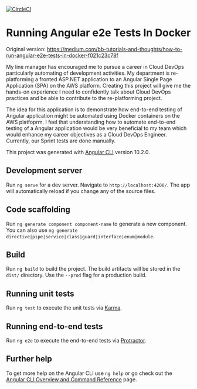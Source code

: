 [![CircleCI](https://circleci.com/gh/chrisiregbu/cloud-devops-capstone/tree/main.svg?style=svg)](https://circleci.com/gh/chrisiregbu/cloud-devops-capstone/tree/main)

# Running Angular e2e Tests In Docker

Original version: https://medium.com/bb-tutorials-and-thoughts/how-to-run-angular-e2e-tests-in-docker-f021c23c78f

My line manager has encouraged me to pursue a career in Cloud DevOps particularly automating of development activities. My department is re-platforming a fronted ASP.NET application to an Angular Single Page Application (SPA) on the AWS platform. Creating this project will give me the hands-on experience I need to confidently talk about Cloud DevOps practices and be able to contribute to the re-platforming project. 

The idea for this application is to demonstrate how end-to-end testing of Angular application might be automated using Docker containers on the AWS platfoprm. I feel that understanding how to automate end-to-end testing of a Angular application would be very beneficial to my team which would enhance my career objectives as a Cloud DevOps Engineer. Currently, our Sprint tests are done manually.

This project was generated with [Angular CLI](https://github.com/angular/angular-cli) version 10.2.0.

## Development server

Run `ng serve` for a dev server. Navigate to `http://localhost:4200/`. The app will automatically reload if you change any of the source files.

## Code scaffolding

Run `ng generate component component-name` to generate a new component. You can also use `ng generate directive|pipe|service|class|guard|interface|enum|module`.

## Build

Run `ng build` to build the project. The build artifacts will be stored in the `dist/` directory. Use the `--prod` flag for a production build.

## Running unit tests

Run `ng test` to execute the unit tests via [Karma](https://karma-runner.github.io).

## Running end-to-end tests

Run `ng e2e` to execute the end-to-end tests via [Protractor](http://www.protractortest.org/).

## Further help

To get more help on the Angular CLI use `ng help` or go check out the [Angular CLI Overview and Command Reference](https://angular.io/cli) page.
